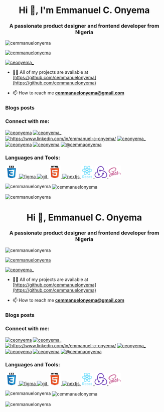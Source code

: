 <h1 align="center">Hi 👋, I'm Emmanuel C. Onyema</h1>
<h3 align="center">A passionate product designer and frontend developer from Nigeria</h3>

<p align="left"> <img src="https://komarev.com/ghpvc/?username=cemmanuelonyema&label=Profile%20views&color=0e75b6&style=flat" alt="cemmanuelonyema" /> </p>

<p align="left"> <a href="https://github.com/ryo-ma/github-profile-trophy"><img src="https://github-profile-trophy.vercel.app/?username=cemmanuelonyema" alt="cemmanuelonyema" /></a> </p>

<p align="left"> <a href="https://twitter.com/ceonyema_" target="blank"><img src="https://img.shields.io/twitter/follow/ceonyema_?logo=twitter&style=for-the-badge" alt="ceonyema_" /></a> </p>

- 👨‍💻 All of my projects are available at [https://github.com/cemmanuelonyema](https://github.com/cemmanuelonyema)

- 📫 How to reach me **cemmanuelonyema@gmail.com**

### Blogs posts

<!-- BLOG-POST-LIST:START -->
<!-- BLOG-POST-LIST:END -->

<h3 align="left">Connect with me:</h3>
<p align="left">
<a href="https://dev.to/ceonyema" target="blank"><img align="center" src="https://raw.githubusercontent.com/rahuldkjain/github-profile-readme-generator/master/src/images/icons/Social/devto.svg" alt="ceonyema" height="30" width="40" /></a>
<a href="https://twitter.com/ceonyema_" target="blank"><img align="center" src="https://raw.githubusercontent.com/rahuldkjain/github-profile-readme-generator/master/src/images/icons/Social/twitter.svg" alt="ceonyema_" height="30" width="40" /></a>
<a href="https://linkedin.com/in/https://www.linkedin.com/in/emmanuel-c-onyema/" target="blank"><img align="center" src="https://raw.githubusercontent.com/rahuldkjain/github-profile-readme-generator/master/src/images/icons/Social/linked-in-alt.svg" alt="https://www.linkedin.com/in/emmanuel-c-onyema/" height="30" width="40" /></a>
<a href="https://instagram.com/ceonyema_" target="blank"><img align="center" src="https://raw.githubusercontent.com/rahuldkjain/github-profile-readme-generator/master/src/images/icons/Social/instagram.svg" alt="ceonyema_" height="30" width="40" /></a>
<a href="https://dribbble.com/ceonyema" target="blank"><img align="center" src="https://raw.githubusercontent.com/rahuldkjain/github-profile-readme-generator/master/src/images/icons/Social/dribbble.svg" alt="ceonyema" height="30" width="40" /></a>
<a href="https://www.behance.net/ceonyema" target="blank"><img align="center" src="https://raw.githubusercontent.com/rahuldkjain/github-profile-readme-generator/master/src/images/icons/Social/behance.svg" alt="ceonyema" height="30" width="40" /></a>
<a href="https://medium.com/@cemmaonyema" target="blank"><img align="center" src="https://raw.githubusercontent.com/rahuldkjain/github-profile-readme-generator/master/src/images/icons/Social/medium.svg" alt="@cemmaonyema" height="30" width="40" /></a>
</p>

<h3 align="left">Languages and Tools:</h3>
<p align="left"> <a href="https://www.w3schools.com/css/" target="_blank" rel="noreferrer"> <img src="https://raw.githubusercontent.com/devicons/devicon/master/icons/css3/css3-original-wordmark.svg" alt="css3" width="40" height="40"/> </a> <a href="https://www.figma.com/" target="_blank" rel="noreferrer"> <img src="https://www.vectorlogo.zone/logos/figma/figma-icon.svg" alt="figma" width="40" height="40"/> </a> <a href="https://git-scm.com/" target="_blank" rel="noreferrer"> <img src="https://www.vectorlogo.zone/logos/git-scm/git-scm-icon.svg" alt="git" width="40" height="40"/> </a> <a href="https://www.w3.org/html/" target="_blank" rel="noreferrer"> <img src="https://raw.githubusercontent.com/devicons/devicon/master/icons/html5/html5-original-wordmark.svg" alt="html5" width="40" height="40"/> </a> <a href="https://nextjs.org/" target="_blank" rel="noreferrer"> <img src="https://cdn.worldvectorlogo.com/logos/nextjs-2.svg" alt="nextjs" width="40" height="40"/> </a> <a href="https://reactjs.org/" target="_blank" rel="noreferrer"> <img src="https://raw.githubusercontent.com/devicons/devicon/master/icons/react/react-original-wordmark.svg" alt="react" width="40" height="40"/> </a> <a href="https://redux.js.org" target="_blank" rel="noreferrer"> <img src="https://raw.githubusercontent.com/devicons/devicon/master/icons/redux/redux-original.svg" alt="redux" width="40" height="40"/> </a> <a href="https://sass-lang.com" target="_blank" rel="noreferrer"> <img src="https://raw.githubusercontent.com/devicons/devicon/master/icons/sass/sass-original.svg" alt="sass" width="40" height="40"/> </a> </p>

<p><img align="left" src="https://github-readme-stats.vercel.app/api/top-langs?username=cemmanuelonyema&show_icons=true&locale=en&layout=compact" alt="cemmanuelonyema" /></p>

<p>&nbsp;<img align="center" src="https://github-readme-stats.vercel.app/api?username=cemmanuelonyema&show_icons=true&locale=en" alt="cemmanuelonyema" /></p>

<p><img align="center" src="https://github-readme-streak-stats.herokuapp.com/?user=cemmanuelonyema&" alt="cemmanuelonyema" /></p>
<h1 align="center">Hi 👋, Emmanuel C. Onyema</h1>
<h3 align="center">A passionate product designer and frontend developer from Nigeria</h3>

<p align="left"> <img src="https://komarev.com/ghpvc/?username=cemmanuelonyema&label=Profile%20views&color=0e75b6&style=flat" alt="cemmanuelonyema" /> </p>

<p align="left"> <a href="https://github.com/ryo-ma/github-profile-trophy"><img src="https://github-profile-trophy.vercel.app/?username=cemmanuelonyema" alt="cemmanuelonyema" /></a> </p>

<p align="left"> <a href="https://twitter.com/ceonyema_" target="blank"><img src="https://img.shields.io/twitter/follow/ceonyema_?logo=twitter&style=for-the-badge" alt="ceonyema_" /></a> </p>

- 👨‍💻 All of my projects are available at [https://github.com/cemmanuelonyema](https://github.com/cemmanuelonyema)

- 📫 How to reach me **cemmanuelonyema@gmail.com**

### Blogs posts

<!-- BLOG-POST-LIST:START -->
<!-- BLOG-POST-LIST:END -->

<h3 align="left">Connect with me:</h3>
<p align="left">
<a href="https://dev.to/ceonyema" target="blank"><img align="center" src="https://raw.githubusercontent.com/rahuldkjain/github-profile-readme-generator/master/src/images/icons/Social/devto.svg" alt="ceonyema" height="30" width="40" /></a>
<a href="https://twitter.com/ceonyema_" target="blank"><img align="center" src="https://raw.githubusercontent.com/rahuldkjain/github-profile-readme-generator/master/src/images/icons/Social/twitter.svg" alt="ceonyema_" height="30" width="40" /></a>
<a href="https://linkedin.com/in/https://www.linkedin.com/in/emmanuel-c-onyema/" target="blank"><img align="center" src="https://raw.githubusercontent.com/rahuldkjain/github-profile-readme-generator/master/src/images/icons/Social/linked-in-alt.svg" alt="https://www.linkedin.com/in/emmanuel-c-onyema/" height="30" width="40" /></a>
<a href="https://instagram.com/ceonyema_" target="blank"><img align="center" src="https://raw.githubusercontent.com/rahuldkjain/github-profile-readme-generator/master/src/images/icons/Social/instagram.svg" alt="ceonyema_" height="30" width="40" /></a>
<a href="https://dribbble.com/ceonyema" target="blank"><img align="center" src="https://raw.githubusercontent.com/rahuldkjain/github-profile-readme-generator/master/src/images/icons/Social/dribbble.svg" alt="ceonyema" height="30" width="40" /></a>
<a href="https://www.behance.net/ceonyema" target="blank"><img align="center" src="https://raw.githubusercontent.com/rahuldkjain/github-profile-readme-generator/master/src/images/icons/Social/behance.svg" alt="ceonyema" height="30" width="40" /></a>
<a href="https://medium.com/@cemmaonyema" target="blank"><img align="center" src="https://raw.githubusercontent.com/rahuldkjain/github-profile-readme-generator/master/src/images/icons/Social/medium.svg" alt="@cemmaonyema" height="30" width="40" /></a>
</p>

<h3 align="left">Languages and Tools:</h3>
<p align="left"> <a href="https://www.w3schools.com/css/" target="_blank" rel="noreferrer"> <img src="https://raw.githubusercontent.com/devicons/devicon/master/icons/css3/css3-original-wordmark.svg" alt="css3" width="40" height="40"/> </a> <a href="https://www.figma.com/" target="_blank" rel="noreferrer"> <img src="https://www.vectorlogo.zone/logos/figma/figma-icon.svg" alt="figma" width="40" height="40"/> </a> <a href="https://git-scm.com/" target="_blank" rel="noreferrer"> <img src="https://www.vectorlogo.zone/logos/git-scm/git-scm-icon.svg" alt="git" width="40" height="40"/> </a> <a href="https://www.w3.org/html/" target="_blank" rel="noreferrer"> <img src="https://raw.githubusercontent.com/devicons/devicon/master/icons/html5/html5-original-wordmark.svg" alt="html5" width="40" height="40"/> </a> <a href="https://nextjs.org/" target="_blank" rel="noreferrer"> <img src="https://cdn.worldvectorlogo.com/logos/nextjs-2.svg" alt="nextjs" width="40" height="40"/> </a> <a href="https://reactjs.org/" target="_blank" rel="noreferrer"> <img src="https://raw.githubusercontent.com/devicons/devicon/master/icons/react/react-original-wordmark.svg" alt="react" width="40" height="40"/> </a> <a href="https://redux.js.org" target="_blank" rel="noreferrer"> <img src="https://raw.githubusercontent.com/devicons/devicon/master/icons/redux/redux-original.svg" alt="redux" width="40" height="40"/> </a> <a href="https://sass-lang.com" target="_blank" rel="noreferrer"> <img src="https://raw.githubusercontent.com/devicons/devicon/master/icons/sass/sass-original.svg" alt="sass" width="40" height="40"/> </a> </p>

<p><img align="left" src="https://github-readme-stats.vercel.app/api/top-langs?username=cemmanuelonyema&show_icons=true&locale=en&layout=compact" alt="cemmanuelonyema" /></p>

<p>&nbsp;<img align="center" src="https://github-readme-stats.vercel.app/api?username=cemmanuelonyema&show_icons=true&locale=en" alt="cemmanuelonyema" /></p>

<p><img align="center" src="https://github-readme-streak-stats.herokuapp.com/?user=cemmanuelonyema&" alt="cemmanuelonyema" /></p

